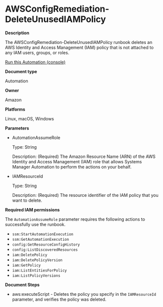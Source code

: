 # AWSConfigRemediation\-DeleteUnusedIAMPolicy<a name="automation-aws-delete-iam-policy"></a>

**Description**

The AWSConfigRemediation\-DeleteUnusedIAMPolicy runbook deletes an AWS Identity and Access Management \(IAM\) policy that is not attached to any IAM users, groups, or roles\.

[Run this Automation \(console\)](https://console.aws.amazon.com/systems-manager/automation/execute/AWSConfigRemediation-DeleteUnusedIAMPolicy)

**Document type**

Automation

**Owner**

Amazon

**Platforms**

Linux, macOS, Windows

**Parameters**
+ AutomationAssumeRole

  Type: String

  Description: \(Required\) The Amazon Resource Name \(ARN\) of the AWS Identity and Access Management \(IAM\) role that allows Systems Manager Automation to perform the actions on your behalf\.
+ IAMResourceId

  Type: String

  Description: \(Required\) The resource identifier of the IAM policy that you want to delete\.

**Required IAM permissions**

The `AutomationAssumeRole` parameter requires the following actions to successfully use the runbook\.
+ `ssm:StartAutomationExecution`
+ `ssm:GetAutomationExecution`
+ `config:GetResourceConfigHistory`
+ `config:ListDiscoveredResources`
+ `iam:DeletePolicy`
+ `iam:DeletePolicyVersion`
+ `iam:GetPolicy`
+ `iam:ListEntitiesForPolicy`
+ `iam:ListPolicyVersions`

**Document Steps**
+ aws:executeScript \- Deletes the policy you specify in the `IAMResourceId` parameter, and verifies the policy was deleted\.